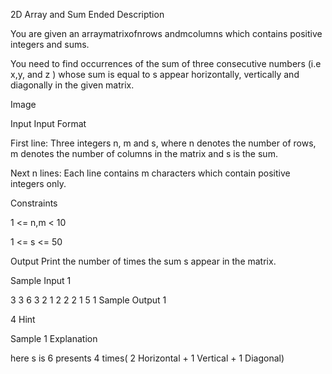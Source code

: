 2D Array and Sum Ended
Description

You are given an arraymatrixofnrows andmcolumns which contains positive integers and sums.

You need to find occurrences of the sum of three consecutive numbers (i.e x,y, and z ) whose sum is equal to s appear horizontally, vertically and diagonally in the given matrix.

Image


Input
Input Format

First line: Three integers n, m and s, where n denotes the number of rows, m denotes the number of columns in the matrix and s is the sum.

Next n lines: Each line contains m characters which contain positive integers only.

Constraints

1 <= n,m < 10

1 <= s <= 50


Output
Print the number of times the sum s appear in the matrix.


Sample Input 1 

3 3 6
3 2 1
2 2 2
1 5 1
Sample Output 1

4
Hint

Sample 1 Explanation

here s is 6 presents 4 times( 2 Horizontal + 1 Vertical + 1 Diagonal)
